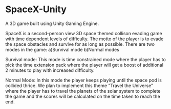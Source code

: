 # SpaceX-Unity
A 3D game built using Unity Gaming Engine.

SpaceX is a second-person view 3D space themed collison evading game with time dependent  levels of difficulty. The motto of the player is to evade the space obstacles and survive for as long as possible. There are two modes in the game:
a)Survival mode
b)Normal modes

Survival mode: This mode is time constrained mode where the player has to pick the time extension pack where the player will get a boost of additional 2 minutes to play with increased difficulty.

Normal Mode: In this mode the player keeps playing until the space pod is collided thrice. We plan to implement this theme “Travel the Universe” where the player has to travel the planets of the solar system to complete the game and the scores will be calculated on the time taken to reach the end.
